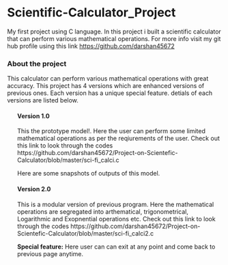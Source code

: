 # Scientific-Calculator_Project
My first project using C language. In this project i built a scientific calculator that can perform various mathematical operations.  For more info visit my git hub profile using this link https://github.com/darshan45672

<h3>About the project</h3>
<p>This calculator can perform various mathematical operations with great accuracy. This project has 4 versions which are enhanced versions of previous ones. Each version has a unique special feature. detials of each versions are listed below.</p>
<ul>
  <ls>
   <h4>Version 1.0 </h4>
    <p>This the prototype model!. Here the user can perform some limited mathematical operations as per the reqiurements of the user. Check out this link to look through the codes https://github.com/darshan45672/Project-on-Scientefic-Calculator/blob/master/sci-fi_calci.c</p>
    <p>Here are some snapshots of outputs of this model.</p>
   <h4>Version 2.0 </h4>
    <p>This is a modular version of previous program. Here the mathematical operations are segregated into arthematical, trigonometrical, Logarithmic and Exopnential operations etc. Check out this link to look through the codes https://github.com/darshan45672/Project-on-Scientefic-Calculator/blob/master/sci-fi_calci2.c</p>
    <p><b>Special feature:</b> Here user can can exit at any point and come back to previous page anytime.</p>
  </ls>  
</ul>
